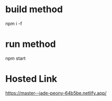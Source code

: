 # build method
npm i -f

# run method
npm start

# Hosted Link
https://master--jade-peony-64b5be.netlify.app/